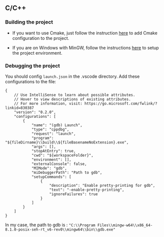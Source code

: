 ## C/C++  

### Building the project

- If you want to use Cmake, just follow the instruction [here](https://vector-of-bool.github.io/docs/vscode-cmake-tools/getting_started.html) to add Cmake configuration to the project.

- If you are on Windows with MinGW, follow the instructions [here](https://code.visualstudio.com/docs/cpp/config-mingw) to setup the project environment.

### Debugging the project

You should config `launch.json` in the .vscode directory. 
Add these configurations to the file:
```
{
    // Use IntelliSense to learn about possible attributes.
    // Hover to view descriptions of existing attributes.
    // For more information, visit: https://go.microsoft.com/fwlink/?linkid=830387
    "version": "0.2.0",
    "configurations": [
        {
            "name": "(gdb) Launch",
            "type": "cppdbg",
            "request": "launch",
            "program": "${fileDirname}\\build\\${fileBasenameNoExtension}.exe",
            "args": [],
            "stopAtEntry": true,
            "cwd": "${workspaceFolder}",
            "environment": [],
            "externalConsole": false,
            "MIMode": "gdb",
            "miDebuggerPath": "Path to gdb",
            "setupCommands": [
                {
                    "description": "Enable pretty-printing for gdb",
                    "text": "-enable-pretty-printing",
                    "ignoreFailures": true
                }
            ]
        }
    ]
}
```
In my case, the path to gdb is : 
`"C:\\Program Files\\mingw-w64\\x86_64-8.1.0-posix-seh-rt_v6-rev0\\mingw64\\bin\\gdb.exe"`



